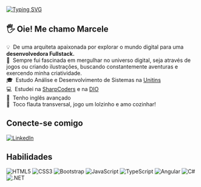 [![Typing SVG](https://readme-typing-svg.demolab.com/?lines=Desenvolvedora+Fullstack)](https://git.io/typing-svg)
##  🖐 Oie! Me chamo Marcele
💡 &nbsp;De uma arquiteta apaixonada por explorar o mundo digital para uma <strong>desenvolvedora Fullstack.</strong>\
🌟 &nbsp;Sempre fui fascinada em mergulhar no universo digital, seja através de jogos ou criando ilustrações, buscando constantemente aventuras e exercendo minha criatividade.\
🎓 &nbsp;Estudo Análise e Desenvolvimento de Sistemas na <a href="https://www.unitins.br/nPortal/" target="_blank" >Unitins</a>\
💻 &nbsp;Estudei na <a href="https://imatech.io/programas/sharp-coders" target="_blank">SharpCoders</a> e na <a href="https://www.dio.me" target="_blank">DIO</a>\
💬 &nbsp;Tenho inglês avançado\
🎵 &nbsp;Toco flauta transversal, jogo um lolzinho e amo cozinhar!


## Conecte-se comigo
[![LinkedIn](https://img.shields.io/badge/LinkedIn-000?style=for-the-badge&logo=linkedin&logoColor=0E76A8)](https://www.linkedin.com/in/marceleeller/)


## Habilidades
![HTML5](https://img.shields.io/badge/HTML5-000?style=for-the-badge&logo=html5)
![CSS3](https://img.shields.io/badge/CSS3-000?style=for-the-badge&logo=css3&logoColor=264CE4)
![Bootstrap](https://img.shields.io/badge/bootstrap-000?style=for-the-badge&logo=bootstrap&logoColor=238511FA)
![JavaScript](https://img.shields.io/badge/JavaScript-000?style=for-the-badge&logo=javascript)
![TypeScript](https://img.shields.io/badge/TypeScript-000?style=for-the-badge&logo=typescript)
![Angular](https://img.shields.io/badge/Angular-000?style=for-the-badge&logo=angular&logoColor=C3002F)
![C#](https://img.shields.io/badge/C%23-000?style=for-the-badge&logo=c-sharp&logo)
![.NET](https://img.shields.io/badge/.NET-000?style=for-the-badge&logo=.net&logoColor=white)
